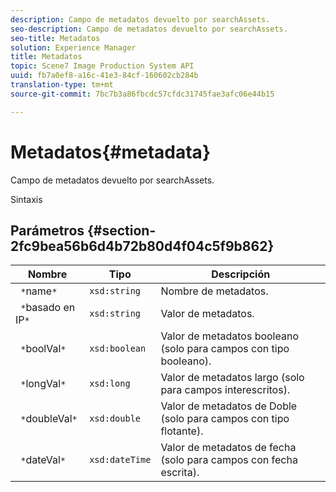 ```yaml
---
description: Campo de metadatos devuelto por searchAssets.
seo-description: Campo de metadatos devuelto por searchAssets.
seo-title: Metadatos
solution: Experience Manager
title: Metadatos
topic: Scene7 Image Production System API
uuid: fb7a0ef8-a16c-41e3-84cf-160602cb284b
translation-type: tm+mt
source-git-commit: 7bc7b3a86fbcdc57cfdc31745fae3afc06e44b15

---
```



# Metadatos{#metadata}

Campo de metadatos devuelto por searchAssets.

Sintaxis

## Parámetros {#section-2fc9bea56b6d4b72b80d4f04c5f9b862}

| Nombre | Tipo | Descripción |
|---|---|---|
| ` *`name`*` | `xsd:string` | Nombre de metadatos. |
| ` *`basado en IP`*` | `xsd:string` | Valor de metadatos. |
| ` *`boolVal`*` | `xsd:boolean` | Valor de metadatos booleano (solo para campos con tipo booleano). |
| ` *`longVal`*` | `xsd:long` | Valor de metadatos largo (solo para campos interescritos). |
| ` *`doubleVal`*` | `xsd:double` | Valor de metadatos de Doble (solo para campos con tipo flotante). |
| ` *`dateVal`*` | `xsd:dateTime` | Valor de metadatos de fecha (solo para campos con fecha escrita). |

